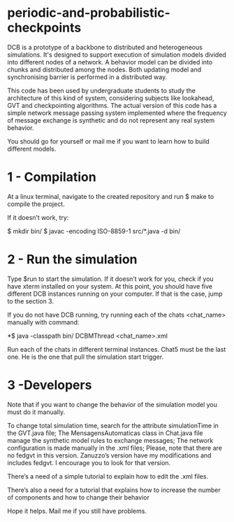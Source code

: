 # periodic-and-probabilistic-checkpoints

DCB is a prototype of a backbone to distributed and heterogeneous simulations. It's designed to support execution of simulation models divided into different nodes of a network. A behavior model can be divided into chunks and distributed among the nodes. Both updating model and synchronising barrier is performed in a distributed way. 

This code has been used by undergraduate students to study the architecture of this kind of system, considering subjects like lookahead, GVT and checkpointing algorithms. The actual version of this code has a simple network message passing system implemented where the frequency of message exchange is synthetic and do not represent any real system behavior. 

You should go for yourself or mail me if you want to learn how to build different models. 

# 1 - Compilation

At a linux terminal, navigate to the created repository and run $ make to compile the project. 

If it doesn’t work, try:

$ mkdir bin/
$ javac  -encoding ISO-8859-1 src/*.java -d bin/


# 2 - Run the simulation

Type $run to start the simulation. If it doesn’t work for you, check if you have xterm installed on your system. At this point, you should have five different DCB instances running on your computer. If that is the case, jump to the section 3.

If you do not have DCB running, try running each of the chats <chat_name> manually with command: 


*$ java -classpath bin/ DCBMThread <chat_name>.xml



Run each of the chats in different terminal instances. Chat5 must be the last one. He is the one that pull the simulation start trigger.



# 3 -Developers

 Note that if you want to change the behavior of the simulation model you must do it manually. 

To change total simulation time, search for the attribute simulationTime in the GVT.java file;
The MensagensAutomaticas class in Chat.java file manage the synthetic model rules to exchange messages;
The network configuration is made manually in the .xml files;
Please, note that there are no fedgvt in this version. Zanuzzo’s version have my modifications and includes fedgvt. I encourage you to look for that version. 


There’s a need of a simple tutorial to explain how to edit the .xml files.

There’s also a need for a tutorial that explains how to increase the number of components and how to change their behavior


Hope it helps. Mail me if you still have problems.
